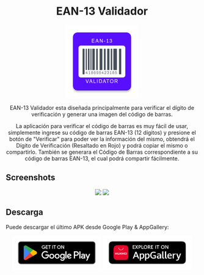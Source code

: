 
<h1 align="center">EAN-13 Validador</h1>

<p align="center"><img src="https://raw.githubusercontent.com/biostudio/ean13validator/main/imgs/ean13validator-logo.png"></p>

<p align="center">EAN-13 Validador esta diseñada principalmente para verificar el dígito de verificación y generar una imagen del código de barras.</p>

<p align="center">La aplicación para verificar el código de barras es muy fácil de usar, simplemente ingrese su código de barras EAN-13 (12 dígitos) y presione el botón de "Verificar" para poder ver la información del mismo, obtendrá el Dígito de Verificación (Resaltado en Rojo) y podrá copiar el mismo o compartirlo. También se generara el Código de Barras correspondiente a su código de barras EAN-13, el cual podrá compartir fácilmente.</p>

## Screenshots

<p align="center"><img src="https://play-lh.googleusercontent.com/XWy09OrmNUGn79Ovy-9rzFF86VKuw7oNGA4Y0t7_jVoWhUOq0lPjsFMMOCr3ieok2imH=w2560-h1440-rw" height="500"> <img src="https://play-lh.googleusercontent.com/dkdDWC03Bj47kTbI5sSaJgfvzkc6h74GWjM6kncAxSSulP9KCDRWxBofuuS6UOt6ij8=w2560-h1440-rw" height="500"></p>

## Descarga
Puede descargar el último APK desde Google Play & AppGallery:

<p align="center"><a target="_blank" href="https://play.google.com/store/apps/details?id=ar.com.biostudio.design.ean13validator"><img src="https://raw.githubusercontent.com/biostudio/ean13validator/main/imgs/google-play-badge.png" height="90"></a> <a target="_blank" href="https://appgallery.huawei.com/app/C109689537"><img src="https://raw.githubusercontent.com/biostudio/ean13validator/main/imgs/appgallery-badge.png" height="90"></a></p>

